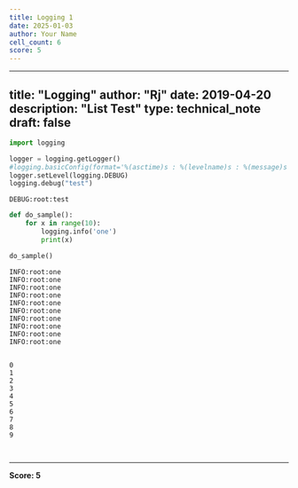 ```yaml
---
title: Logging 1
date: 2025-01-03
author: Your Name
cell_count: 6
score: 5
---
```


---
title: "Logging"
author: "Rj"
date: 2019-04-20
description: "List Test"
type: technical_note
draft: false
---

```python
import logging

logger = logging.getLogger()
#logging.basicConfig(format='%(asctime)s : %(levelname)s : %(message)s', level=logging.INFO)
logger.setLevel(logging.DEBUG)
logging.debug("test")
```

    DEBUG:root:test



```python
def do_sample():
    for x in range(10):
        logging.info('one')
        print(x)
```


```python
do_sample()
```

    INFO:root:one
    INFO:root:one
    INFO:root:one
    INFO:root:one
    INFO:root:one
    INFO:root:one
    INFO:root:one
    INFO:root:one
    INFO:root:one
    INFO:root:one


    0
    1
    2
    3
    4
    5
    6
    7
    8
    9



```python

```


```python

```


---
**Score: 5**